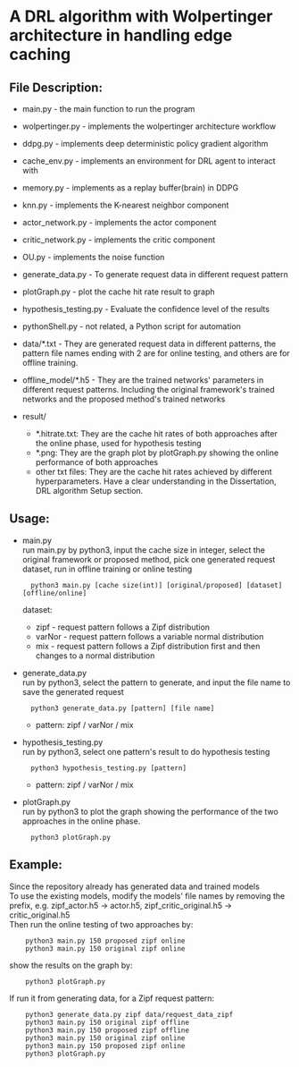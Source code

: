 # A DRL algorithm with Wolpertinger architecture in handling edge caching

## File Description:
- main.py - the main function to run the program
- wolpertinger.py - implements the wolpertinger architecture workflow
- ddpg.py - implements deep deterministic policy gradient algorithm
- cache_env.py - implements an environment for DRL agent to interact with
- memory.py - implements as a replay buffer(brain) in DDPG
- knn.py - implements the K-nearest neighbor component
- actor_network.py - implements the actor component
- critic_network.py - implements the critic component
- OU.py - implements the noise function
- generate_data.py - To generate request data in different request pattern
- plotGraph.py - plot the cache hit rate result to graph
- hypothesis_testing.py - Evaluate the confidence level of the results
- pythonShell.py - not related, a Python script for automation

- data/*.txt - They are generated request data in different patterns, the pattern file names ending with 2 are for online testing, and others are for offline training.

- offline_model/*.h5 - They are the trained networks' parameters in different request patterns. Including the original framework's trained networks and the proposed method's trained networks

- result/
  - *.hitrate.txt: They are the cache hit rates of both approaches after the online phase, used for hypothesis testing
  - *.png: They are the graph plot by plotGraph.py showing the online performance of both approaches
  - other txt files: They are the cache hit rates achieved by different hyperparameters. Have a clear understanding in the Dissertation, DRL algorithm Setup section.

## Usage:
- main.py<br>
run main.py by python3, input the cache size in integer, select the original framework or proposed method, pick one generated request dataset, run in offline training or online testing

		python3 main.py [cache size(int)] [original/proposed] [dataset] [offline/online]

  dataset:
  - zipf - request pattern follows a Zipf distribution
  - varNor - request pattern follows a variable normal distribution
  - mix - request pattern follows a Zipf distribution first and then changes to a normal distribution

- generate_data.py<br>
run by python3, select the pattern to generate, and input the file name to save the generated request

		python3 generate_data.py [pattern] [file name]

  - pattern: zipf / varNor / mix

- hypothesis_testing.py<br>
run by python3, select one pattern's result to do hypothesis testing

		python3 hypothesis_testing.py [pattern]

  - pattern: zipf / varNor / mix

- plotGraph.py<br>
run by python3 to plot the graph showing the performance of the two approaches in the online phase.

		python3 plotGraph.py

## Example:
Since the repository already has generated data and trained models<br>
To use the existing models, modify the models' file names by removing the prefix, e.g. zipf_actor.h5 -> actor.h5, zipf_critic_original.h5 -> critic_original.h5<br>
Then run the online testing of two approaches by:

		python3 main.py 150 proposed zipf online
		python3 main.py 150 original zipf online

show the results on the graph by:

		python3 plotGraph.py

If run it from generating data, for a Zipf request pattern:

		python3 generate_data.py zipf data/request_data_zipf
		python3 main.py 150 original zipf offline
		python3 main.py 150 proposed zipf offline
		python3 main.py 150 original zipf online
		python3 main.py 150 proposed zipf online
		python3 plotGraph.py
